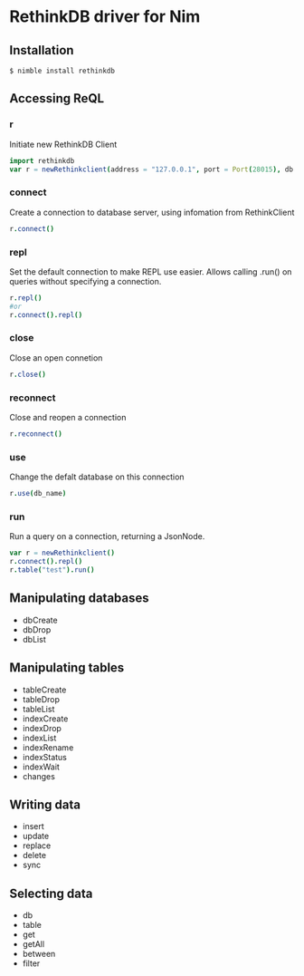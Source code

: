# RethinkDB driver for Nim

## Installation
```
$ nimble install rethinkdb
```

## Accessing ReQL
### r
Initiate new RethinkDB Client
```nim
import rethinkdb
var r = newRethinkclient(address = "127.0.0.1", port = Port(28015), db = "")
```
### connect
Create a connection to database server, using infomation from RethinkClient
```nim
r.connect()
```
### repl
Set the default connection to make REPL use easier. Allows calling .run() on queries without specifying a connection.
```nim
r.repl()
#or
r.connect().repl()
```
### close
Close an open connetion
```nim
r.close()
```
### reconnect
Close and reopen a connection
```nim
r.reconnect()
```
### use
Change the defalt database on this connection
```nim
r.use(db_name)
```
### run
Run a query on a connection, returning a JsonNode.
```nim
var r = newRethinkclient()
r.connect().repl()
r.table("test").run()
```

## Manipulating databases
* dbCreate
* dbDrop
* dbList

## Manipulating tables
* tableCreate
* tableDrop
* tableList
* indexCreate
* indexDrop
* indexList
* indexRename
* indexStatus
* indexWait
* changes

## Writing data
* insert
* update
* replace
* delete
* sync

## Selecting data
* db
* table
* get
* getAll
* between
* filter
